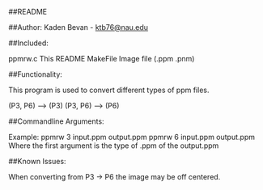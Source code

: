 ##README

##Author:
Kaden Bevan - ktb76@nau.edu

##Included:

ppmrw.c
This README
MakeFile
Image file (.ppm .pnm)

##Functionality:

This program is used to convert different types of ppm files.

(P3, P6) --> (P3)
(P3, P6) --> (P6)

##Commandline Arguments:

Example: 	ppmrw 3 input.ppm output.ppm
			ppmrw 6 input.ppm output.ppm
Where the first argument is the type of .ppm of the output.ppm

##Known Issues:

When converting from P3 -> P6 the image may be off centered.